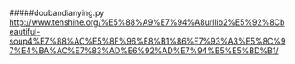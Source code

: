 #####doubandianying.py
http://www.tenshine.org/%E5%88%A9%E7%94%A8urllib2%E5%92%8Cbeautiful-soup4%E7%88%AC%E5%8F%96%E8%B1%86%E7%93%A3%E5%8C%97%E4%BA%AC%E7%83%AD%E6%92%AD%E7%94%B5%E5%BD%B1/
